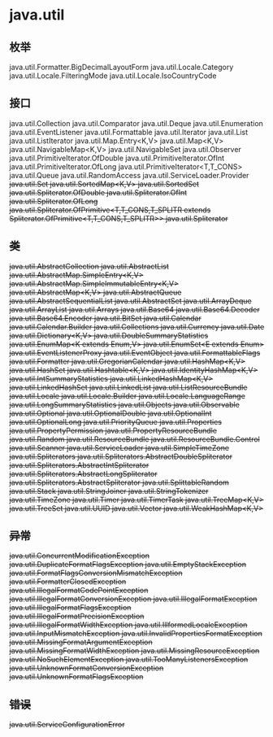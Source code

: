 # java.util

## 枚举

java.util.Formatter.BigDecimalLayoutForm
java.util.Locale.Category
java.util.Locale.FilteringMode
java.util.Locale.IsoCountryCode

## 接口

java.util.Collection<E>
java.util.Comparator<T>
java.util.Deque<E>
java.util.Enumeration<E>
java.util.EventListener
java.util.Formattable
java.util.Iterator<E>
java.util.List<E>
java.util.ListIterator<E>
java.util.Map.Entry<K,V>
java.util.Map<K,V>
java.util.NavigableMap<K,V>
java.util.NavigableSet<E>
java.util.Observer
java.util.PrimitiveIterator.OfDouble
java.util.PrimitiveIterator.OfInt
java.util.PrimitiveIterator.OfLong
java.util.PrimitiveIterator<T,T_CONS>
java.util.Queue<E>
java.util.RandomAccess
java.util.ServiceLoader.Provider<S>
java.util.Set<E>
java.util.SortedMap<K,V>
java.util.SortedSet<E>
java.util.Spliterator.OfDouble
java.util.Spliterator.OfInt
java.util.Spliterator.OfLong
java.util.Spliterator.OfPrimitive<T,T_CONS,T_SPLITR extends Spliterator.OfPrimitive<T,T_CONS,T_SPLITR>>
java.util.Spliterator<T>

## 类

java.util.AbstractCollection<E>
java.util.AbstractList<E>
java.util.AbstractMap.SimpleEntry<K,V>
java.util.AbstractMap.SimpleImmutableEntry<K,V>
java.util.AbstractMap<K,V>
java.util.AbstractQueue<E>
java.util.AbstractSequentialList<E>
java.util.AbstractSet<E>
java.util.ArrayDeque<E>
java.util.ArrayList<E>
java.util.Arrays
java.util.Base64
java.util.Base64.Decoder
java.util.Base64.Encoder
java.util.BitSet
java.util.Calendar
java.util.Calendar.Builder
java.util.Collections
java.util.Currency
java.util.Date
java.util.Dictionary<K,V>
java.util.DoubleSummaryStatistics
java.util.EnumMap<K extends Enum<K>,V>
java.util.EnumSet<E extends Enum<E>>
java.util.EventListenerProxy<T extends EventListener>
java.util.EventObject
java.util.FormattableFlags
java.util.Formatter
java.util.GregorianCalendar
java.util.HashMap<K,V>
java.util.HashSet<E>
java.util.Hashtable<K,V>
java.util.IdentityHashMap<K,V>
java.util.IntSummaryStatistics
java.util.LinkedHashMap<K,V>
java.util.LinkedHashSet<E>
java.util.LinkedList<E>
java.util.ListResourceBundle
java.util.Locale
java.util.Locale.Builder
java.util.Locale.LanguageRange
java.util.LongSummaryStatistics
java.util.Objects
java.util.Observable
java.util.Optional<T>
java.util.OptionalDouble
java.util.OptionalInt
java.util.OptionalLong
java.util.PriorityQueue<E>
java.util.Properties
java.util.PropertyPermission
java.util.PropertyResourceBundle
java.util.Random
java.util.ResourceBundle
java.util.ResourceBundle.Control
java.util.Scanner
java.util.ServiceLoader<S>
java.util.SimpleTimeZone
java.util.Spliterators
java.util.Spliterators.AbstractDoubleSpliterator
java.util.Spliterators.AbstractIntSpliterator
java.util.Spliterators.AbstractLongSpliterator
java.util.Spliterators.AbstractSpliterator<T>
java.util.SplittableRandom
java.util.Stack<E>
java.util.StringJoiner
java.util.StringTokenizer
java.util.TimeZone
java.util.Timer
java.util.TimerTask
java.util.TreeMap<K,V>
java.util.TreeSet<E>
java.util.UUID
java.util.Vector<E>
java.util.WeakHashMap<K,V>

## 异常

java.util.ConcurrentModificationException
java.util.DuplicateFormatFlagsException
java.util.EmptyStackException
java.util.FormatFlagsConversionMismatchException
java.util.FormatterClosedException
java.util.IllegalFormatCodePointException
java.util.IllegalFormatConversionException
java.util.IllegalFormatException
java.util.IllegalFormatFlagsException
java.util.IllegalFormatPrecisionException
java.util.IllegalFormatWidthException
java.util.IllformedLocaleException
java.util.InputMismatchException
java.util.InvalidPropertiesFormatException
java.util.MissingFormatArgumentException
java.util.MissingFormatWidthException
java.util.MissingResourceException
java.util.NoSuchElementException
java.util.TooManyListenersException
java.util.UnknownFormatConversionException
java.util.UnknownFormatFlagsException

## 错误

java.util.ServiceConfigurationError




